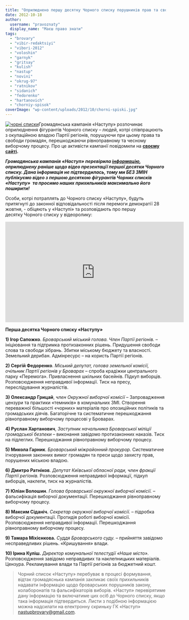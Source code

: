 ```yaml
---
title: "Оприлюднено першу десятку Чорного списку порушників прав та свобод броварчан"
date: 2012-10-18
author: 
  username: "pravoznaty"
  display_name: "Маєш право знати"
tags: 
  - "brovary"
  - "vibir-redaktsiyi"
  - "vibori-2012"
  - "voloshin"
  - "garnyk"
  - "gritsay"
  - "kulish"
  - "nastup"
  - "novini"
  - "okrug-97"
  - "ratnikov"
  - "sidanich"
  - "fedorenko"
  - "hartanovich"
  - "chorniy-spisok"
coverImage: "wp-content/uploads/2012/10/chorni-spiski.jpg"
---
```


[![](https://mpz.brovary.org/wp-content/uploads/2012/10/chorni-spiski.jpg "чорні списки")](https://mpz.brovary.org/wp-content/uploads/2012/10/chorni-spiski.jpg)Громадянська кампанія «Наступу» розпочинає оприлюднення фігурантів Чорного списку – людей, котрі співпрацюють з окупаційною владою Партії регіонів, порушуючи при цьому права та свободи громадян, перешкоджаючи рівноправному та чесному виборчому процесу. Про це активісти кампанії повідомили на **[своєму сайті](http://nastup.info).**

_**Громадянська кампанія «Наступ» перевірила [інформацію](https://mpz.brovary.org/z-yavilas-utochnena-informatsiya-po-chornim-spiskam/), оприлюднену раніше щодо відео презентації першої десятки Чорного списку. Дана інформація не підтвердилась, тому ми БЕЗ ЗМІН публікуємо відео з першою десяткою фігурантів Чорних списків «Наступу»  та просимо наших прихильників максимально його поширити!**_

Особи, котрі потраплять до Чорного списку «Наступу», будуть притягнуті до законної відповідальності після перемоги демократії 28 жовтня, - обіцяють у «Наступі» та розповідають про першу десятку Чорного списку у відеоролику:

<iframe src="https://www.youtube.com/embed/LC5TnWeadtA" frameborder="0" width="560" height="315"></iframe>

**Перша десятка Чорного списку «Наступу»**

**1) Ігор Сапожко**. _Броварський міський голова._ _Член Партії регіонів._ – ініціювання та підтримка протизаконних рішень. Придушення свободи слова та свободи зібрань. Збитки міському бюджету та власності. Земельний дерибан. Адмінресурс – на користь Партії регіонів.

**2) Сергій Федоренко**. _Міський депутат, голова земельної комісії, очільник Партії регіонів у Броварах_ – спроба крадіжки центрального парку «Перемога». Привласнення шкільних басейнів. Підкуп виборців. Розповсюдження неправдивої інформації. Тиск на пресу, переслідування журналістів.

**3) Олександр Грицай**, _член Окружної виборчої комісії_ – Запровадження цензури та практики «темників» в комунальних ЗМІ. Створення переважної більшості «чорних» матеріалів про опозиційних політиків та громадських діячів. Багаторічне та систематичне перешкоджання рівноправному виборчому процесові у Броварах.

**4) Руслан Хартанович**, _Заступник начальника Броварської міліції громадської безпеки_ – виконання завідомо протизаконних наказів. Тиск на підлеглих. Перешкоджання рівноправному виборчому процесу.

**5) Микола Гарник**. _Броварський міжрайонний прокурор._ Систематичне ігнорування законних вимог громадян та преси щодо захисту прав, порушених міською владою.

**6) Дмитро Ратніков**. _Депутат Київської обласної ради, член фракції Партії регіонів._ Розповсюдження неправдивої інформації, підкуп виборців, наклепи, тиск на журналістів.

**7) Юліан Волошин**. _Голова броварської окружної виборчої комісії._ – фальсифікація виборчої документації. Перешкоджання рівноправному виборчому процесу.

**8) Максим Сіданіч.** _Секретар окружної виборчої комісії._ – підробка виборчої документації. Протидія роботі виборчої комісії. Розповсюдження неправдивої інформації. Перешкоджання рівноправному виборчому процесу.

**9) Тамара Міхієнкова.** _Суддя Броварського суду._ – прийняття завідомо несправедливих рішень. «Кришування» влади.

**10) Ірина Куліш.** _Директор комунальної телестудії «Наше місто»._ Розповсюдження завідомо неправдивих та наклепницьких матеріалів. Цензура. Рекламування влади та Партії регіонів за бюджетний кошт.

> Чорний список «Наступу» перебуває в процесі формування, відтак громадяснька кампанія закликає своїх прихильників надавати інформацію щодо броварських порушників закону, колаборонатів та фальсифікаторів виборів. «Наступ» перевірятиме дану інформацію та включатиме цих осіб до Чорного списку, якщо така інформація підтвердиться. Листи з подібною інформацією можна надсилати на електронну скриньку ГК «Наступ» [nastupbrovary@gmail.com](mailto:nastupbrovary@gmail.com).

